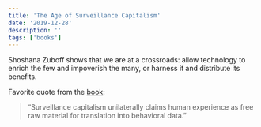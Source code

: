 ```yaml
---
title: 'The Age of Surveillance Capitalism'
date: '2019-12-28'
description: ''
tags: ['books']
---
```


Shoshana Zuboff shows that we are at a crossroads: allow technology to enrich the few and impoverish the many, or harness it and distribute its benefits.

Favorite quote from the [book](https://amzn.eu/dHuytgm):

> “Surveillance capitalism unilaterally claims human experience as free raw material for translation into behavioral data.”
